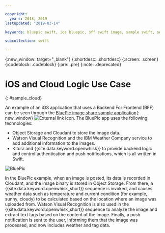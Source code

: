 ```yaml
---

copyright:
  years: 2018, 2019
lastupdated: "2019-03-14"

keywords: bluepic swift, ios bluepic, bff swift image, sample swift, swift example bff

subcollection: swift

---
```


{:new_window: target="_blank"}
{:shortdesc: .shortdesc}
{:screen: .screen}
{:codeblock: .codeblock}
{:pre: .pre}
{:note: .deprecated}

# iOS and Cloud Logic Use Case
{: #sample_cloud}

An example of an iOS application that uses a Backend For Frontend (BFF) can be seen through the [BluePic image share sample application](https://github.com/IBM/BluePic){: new_window} ![External link icon](../../icons/launch-glyph.svg "External link icon"). The BluePic app uses the following technologies:

* Object Storage and Cloudant to store the image data.
* Watson Visual Recognition and the IBM Weather Company service to add additional information to the images.
* Kitura and {{site.data.keyword.openwhisk}} to provide backend logic and control authentication and push notifications, which is all written in Swift.

![BluePic](images/cloudlogic.png "BluePic Flow")

In the BluePic example, when an image is posted, its data is recorded in Cloudant, and the image binary is stored in Object Storage. From there, a {{site.data.keyword.openwhisk_short}} sequence is invoked, and causes weather data such as temperature and current condition (for example, sunny, cloudy) to be calculated based on the location where an image was uploaded from. Watson Visual Recognition is also used in the {{site.data.keyword.openwhisk_short}} sequence to analyze the image and extract text tags based on the content of the image. Finally, a push notification is sent to the user, informing them that the image was processed, and now includes weather and tag data.
